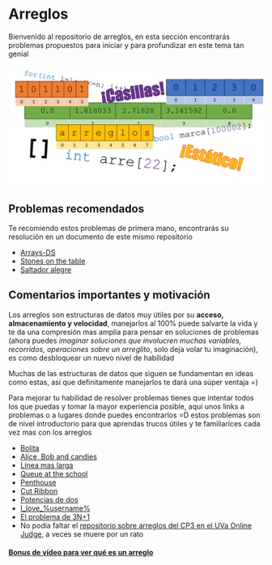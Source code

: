# Arreglos
Bienvenido al repositorio de arreglos, en esta sección encontrarás problemas propuestos para iniciar y para profundizar en este tema tan genial

![](https://github.com/CPCESFM/Material-Apoyo-Tutoriales/blob/master/commun/arreglos.png)

## Problemas recomendados
Te recomiendo estos problemas de primera mano, encontrarás su resolución en un documento de este mismo repositorio
+ [Arrays-DS](https://www.hackerrank.com/challenges/arrays-ds/problem)
+ [Stones on the table](https://codeforces.com/problemset/problem/266/A)
+ [Saltador alegre](https://omegaup.com/arena/problem/Saltador-alegre/#problems/Saltador-alegre)

## Comentarios importantes y motivación
Los arreglos son estructuras de datos muy útiles por su **acceso, almacenamiento y velocidad**, manejarlos al 100% puede salvarte la vida y te da una compresión mas amplia para pensar en soluciones de problemas (ahora puedes _imaginar soluciones que involucren muchas variables, recorridos, operaciones sobre un arreglito_, solo deja volar tu imaginación), es como desbloquear un nuevo nivel de habilidad

Muchas de las estructuras de datos que siguen se fundamentan en ideas como estas, asi que definitamente manejarlos te dará una súper ventaja =)

Para mejorar tu habilidad de resolver problemas tienes que intentar todos los que puedas y tomar la mayor experiencia posible, aquí unos links a problemas o a lugares donde puedes encontrarlos =D estos problemas son de nivel introductorio para que aprendas trucos útiles y te familiarices cada vez mas con los arreglos

+ [Bolita](https://omegaup.com/arena/problem/bolita#problems)
+ [Alice, Bob and candies](https://codeforces.com/contest/1352/problem/D)
+ [Línea mas larga](https://omegaup.com/arena/problem/Linea-mas-larga#problems)
+ [Queue at the school](https://codeforces.com/problemset/problem/266/B)
+ [Penthouse](https://omegaup.com/arena/problem/Penthouse#problems)
+ [Cut Ribbon](https://codeforces.com/problemset/problem/189/A)
+ [Potencias de dos](https://omegaup.com/arena/problem/ptwo#problems)
+ [I_love_%username%](https://codeforces.com/problemset/problem/155/A)
+ [El problema de 3N+1](https://omegaup.com/arena/problem/El-problema-de-3n1#problems)
+ No podía faltar el [repositorio sobre arreglos del CP3 en el UVa Online Judge](https://onlinejudge.org/index.php?option=com_onlinejudge&Itemid=8&category=623), a veces se muere por un rato

#### [Bonus de vídeo para ver qué es un arreglo](https://www.youtube.com/watch?v=k24J92Hod50)
